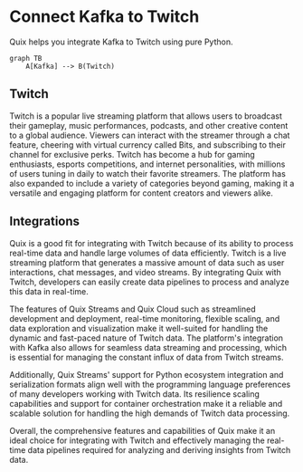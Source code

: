 # Connect Kafka to Twitch

Quix helps you integrate Kafka to Twitch using pure Python.

```mermaid
graph TB
    A[Kafka] --> B(Twitch)
```

## Twitch

Twitch is a popular live streaming platform that allows users to broadcast their gameplay, music performances, podcasts, and other creative content to a global audience. Viewers can interact with the streamer through a chat feature, cheering with virtual currency called Bits, and subscribing to their channel for exclusive perks. Twitch has become a hub for gaming enthusiasts, esports competitions, and internet personalities, with millions of users tuning in daily to watch their favorite streamers. The platform has also expanded to include a variety of categories beyond gaming, making it a versatile and engaging platform for content creators and viewers alike.

## Integrations

Quix is a good fit for integrating with Twitch because of its ability to process real-time data and handle large volumes of data efficiently. Twitch is a live streaming platform that generates a massive amount of data such as user interactions, chat messages, and video streams. By integrating Quix with Twitch, developers can easily create data pipelines to process and analyze this data in real-time.

The features of Quix Streams and Quix Cloud such as streamlined development and deployment, real-time monitoring, flexible scaling, and data exploration and visualization make it well-suited for handling the dynamic and fast-paced nature of Twitch data. The platform's integration with Kafka also allows for seamless data streaming and processing, which is essential for managing the constant influx of data from Twitch streams.

Additionally, Quix Streams' support for Python ecosystem integration and serialization formats align well with the programming language preferences of many developers working with Twitch data. Its resilience scaling capabilities and support for container orchestration make it a reliable and scalable solution for handling the high demands of Twitch data processing.

Overall, the comprehensive features and capabilities of Quix make it an ideal choice for integrating with Twitch and effectively managing the real-time data pipelines required for analyzing and deriving insights from Twitch data.

